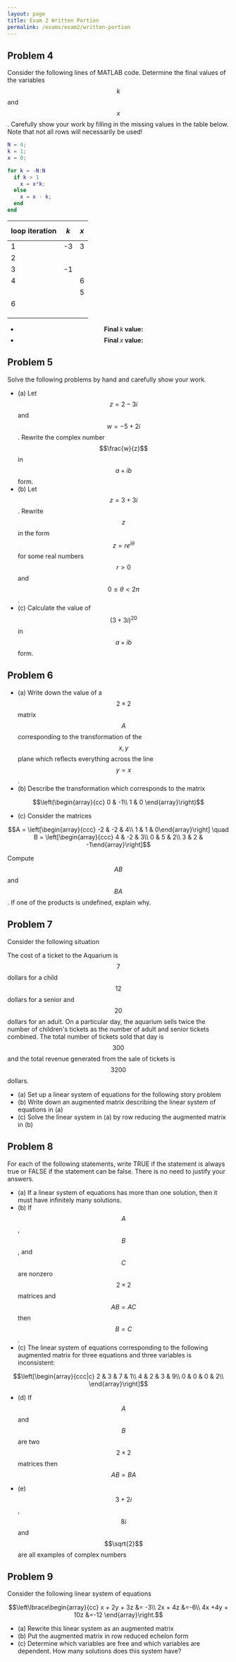 ```yaml
---
layout: page
title: Exam 2 Written Portion
permalink: /exams/exam2/written-portion
---
```


## Problem 4
Consider the following lines of MATLAB code.  Determine the final values of the variables $$k$$ and $$x$$.  Carefully show your work by filling in the missing values in the table below.  Note that not all rows will necessarily be used!

```Matlab
N = 4;
k = 1;
x = 0;

for k = -N:N
  if k > 1
    x = x*k;
  else
    x = x - k;
  end
end
```

| loop iteration | $$k$$ | $$x$$ |
| -------------- | ----- | ----- |
|        1       |  -3   |   3   |
|        2       |       |       |
|        3       |  -1   |       |
|        4       |       |   6   |
|                |       |   5   |
|        6       |       |       |
|                |       |       |
|                |       |       |
|                |       |       |


* $$\textbf{Final $k$ value:}$$
* $$\textbf{Final $x$ value:}$$

## Problem 5

Solve the following problems by hand and carefully show your work.

* (a) Let $$z=2-3i$$ and $$w=-5+2i$$.  Rewrite the complex number $$\frac{w}{z}$$ in $$a+ib$$ form.
* (b) Let $$z = 3 + 3i$$.  Rewrite $$z$$ in the form $$z = re^{i\theta}$$ for some real numbers $$r>0$$ and $$0\leq \theta < 2\pi$$.
* (c) Calculate the value of $$(3+3i)^{20}$$ in $$a + ib$$ form.

## Problem 6

* (a) Write down the value of a $$2\times 2$$ matrix $$A$$ corresponding to the transformation of the $$x,y$$ plane which reflects everything across the line $$y=x$$.
* (b) Describe the transformation which corresponds to the matrix

$$\left(\begin{array}{cc}
 0 & -1\\
 1 &  0
\end{array}\right)$$

* (c) Consider the matrices

$$A = \left[\begin{array}{ccc} -2 & -2 & 4\\ 1 & 1 & 0\end{array}\right]
\quad
B = \left[\begin{array}{ccc} 4 & -2 & 3\\ 0 & 5 & 2\\ 3 & 2 & -1\end{array}\right]$$

Compute $$AB$$ and $$BA$$.  If one of the products is undefined, explain why.

## Problem 7

Consider the following situation

The cost of a ticket to the Aquarium is $$7$$ dollars for a child $$12$$ dollars for a senior and $$20$$ dollars for an adult.
On a particular day, the aquarium sells twice the number of children's tickets as the number of adult and senior tickets combined.
The total number of tickets sold that day is $$300$$ and the total revenue generated from the sale of tickets is $$3200$$ dollars.


* (a) Set up a linear system of equations for the following story problem
* (b) Write down an augmented matrix describing the linear system of equations in (a)
* (c) Solve the linear system in (a) by row reducing the augmented matrix in (b)

## Problem 8

For each of the following statements, write TRUE if the statement is always true or FALSE if the statement can be false.
There is no need to justify your answers.

* (a) If a linear system of equations has more than one solution, then it must have infinitely many solutions.
* (b) If $$A$$, $$B$$, and $$C$$ are nonzero $$2\times 2$$ matrices and $$AB = AC$$ then $$B=C$$.
* (c) The linear system of equations corresponding to the following augmented matrix for three equations and three variables is inconsistent:

$$\left[\begin{array}{ccc|c}
2 & 3 & 7 & 1\\
4 & 2 & 3 & 9\\
0 & 0 & 0 & 2\\
\end{array}\right]$$

* (d) If $$A$$ and $$B$$ are two $$2\times 2$$ matrices then $$AB = BA$$

* (e) $$3+2i$$, $$8i$$ and $$\sqrt{2}$$ are all examples of complex numbers

## Problem 9

Consider the following linear system of equations

$$\left\lbrace\begin{array}{cc}
x + 2y + 3z &= -3\\
2x + 4z     &=-6\\
4x +4y +  10z     &=-12
\end{array}\right.$$

* (a) Rewrite this linear system as an augmented matrix
* (b) Put the augmented matrix in row reduced echelon form
* (c) Determine which variables are free and which variables are dependent.  How many solutions does this system have?


